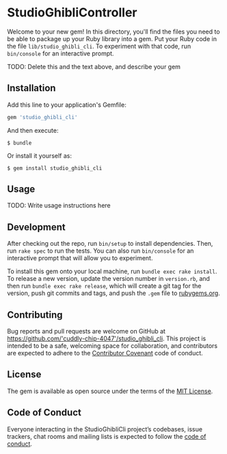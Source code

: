 # StudioGhibliController

Welcome to your new gem! In this directory, you'll find the files you need to be able to package up your Ruby library into a gem. Put your Ruby code in the file `lib/studio_ghibli_cli`. To experiment with that code, run `bin/console` for an interactive prompt.

TODO: Delete this and the text above, and describe your gem

## Installation

Add this line to your application's Gemfile:

```ruby
gem 'studio_ghibli_cli'
```

And then execute:

    $ bundle

Or install it yourself as:

    $ gem install studio_ghibli_cli

## Usage

TODO: Write usage instructions here

## Development

After checking out the repo, run `bin/setup` to install dependencies. Then, run `rake spec` to run the tests. You can also run `bin/console` for an interactive prompt that will allow you to experiment.

To install this gem onto your local machine, run `bundle exec rake install`. To release a new version, update the version number in `version.rb`, and then run `bundle exec rake release`, which will create a git tag for the version, push git commits and tags, and push the `.gem` file to [rubygems.org](https://rubygems.org).

## Contributing

Bug reports and pull requests are welcome on GitHub at https://github.com/'cuddly-chip-4047'/studio_ghibli_cli. This project is intended to be a safe, welcoming space for collaboration, and contributors are expected to adhere to the [Contributor Covenant](http://contributor-covenant.org) code of conduct.

## License

The gem is available as open source under the terms of the [MIT License](https://opensource.org/licenses/MIT).

## Code of Conduct

Everyone interacting in the StudioGhibliCli project’s codebases, issue trackers, chat rooms and mailing lists is expected to follow the [code of conduct](https://github.com/'cuddly-chip-4047'/studio_ghibli_cli/blob/master/CODE_OF_CONDUCT.md).

